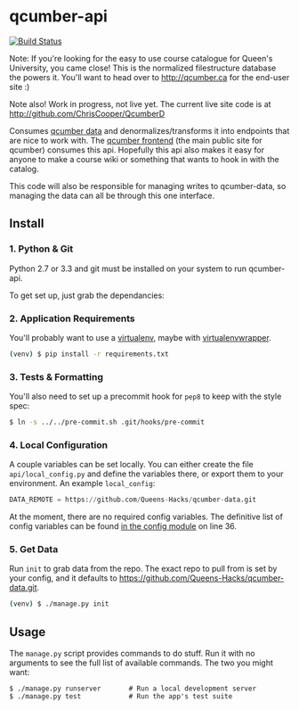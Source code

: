 qcumber-api
===========

[![Build Status](https://travis-ci.org/Queens-Hacks/qcumber-api.png)](https://travis-ci.org/Queens-Hacks/qcumber-api)

Note: If you're looking for the easy to use course catalogue for Queen's University, you came close! This is the normalized filestructure database the powers it. You'll want to head over to http://qcumber.ca for the end-user site :)

Note also! Work in progress, not live yet. The current live site code is at http://github.com/ChrisCooper/QcumberD


Consumes [qcumber data](https://github.com/Queens-Hacks/qcumber-data) and denormalizes/transforms it into endpoints that are nice to work with. The [qcumber frontend](https://github.com/Queens-Hacks/qcumber-frontend) (the main public site for qcumber) consumes this api. Hopefully this api also makes it easy for anyone to make a course wiki or something that wants to hook in with the catalog.

This code will also be responsible for managing writes to qcumber-data, so managing the data can all be through this one interface.


Install
-------


### 1. Python & Git

Python 2.7 or 3.3 and git must be installed on your system to run qcumber-api.

To get set up, just grab the dependancies:


### 2. Application Requirements

You'll probably want to use a [virtualenv](http://www.virtualenv.org/en/latest/), maybe with [virtualenvwrapper](http://virtualenvwrapper.readthedocs.org/en/latest/).

```bash
(venv) $ pip install -r requirements.txt
```

### 3. Tests & Formatting

You'll also need to set up a precommit hook for `pep8` to keep with the style spec:


```bash
$ ln -s ../../pre-commit.sh .git/hooks/pre-commit
```

### 4. Local Configuration

A couple variables can be set locally. You can either create the file `api/local_config.py` and define the variables there, or export them to your environment. An example `local_config`:

```python
DATA_REMOTE = https://github.com/Queens-Hacks/qcumber-data.git
```

At the moment, there are no required config variables. The definitive list of config variables can be found [in the config module](api/config.py#L36) on line 36.


### 5. Get Data

Run `init` to grab data from the repo. The exact repo to pull from is set by your config, and it defaults to https://github.com/Queens-Hacks/qcumber-data.git.

```bash
(venv) $ ./manage.py init
```


Usage
-----

The `manage.py` script provides commands to do stuff. Run it with no arguments to see the full list of available commands. The two you might want:

```
$ ./manage.py runserver       # Run a local development server
$ ./manage.py test            # Run the app's test suite
```
